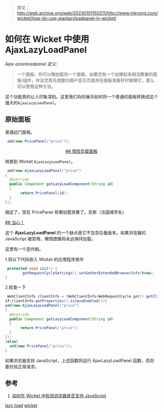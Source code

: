 > 原文：<http://web.archive.org/web/20230101150211/http://www.mkyong.com/wicket/how-do-use-ajaxlazyloadpanel-in-wicket/>

# 如何在 Wicket 中使用 AjaxLazyLoadPanel

*Ajax azionloadpanel 定义:*

> 一个面板，你可以懒加载另一个面板。如果您有一个创建起来相当繁重的面板/组件，并且您首先想要向用户显示页面并在面板准备好时替换它，那么可以使用这种方法。

这个功能真的让人印象深刻。这里我们向你展示如何将一个普通的面板转换成这个强大的`AjaxLazyLoadPanel`。

## 原始面板

普通边门面板。

```java
 add(new PricePanel("price")); 
```

 <ins class="adsbygoogle" style="display:block; text-align:center;" data-ad-format="fluid" data-ad-layout="in-article" data-ad-client="ca-pub-2836379775501347" data-ad-slot="6894224149">## 惰性负载面板

转换到 Wicket `AjaxLazyLoadPanel`。

```java
 add(new AjaxLazyLoadPanel("price")
{
  @Override
  public Component getLazyLoadComponent(String id)
  {
       return PricePanel(id);
  }
}); 
```

搞定了，现在 PricePanel 有懒加载效果了。尼斯（法国城市名）

 <ins class="adsbygoogle" style="display:block" data-ad-client="ca-pub-2836379775501347" data-ad-slot="8821506761" data-ad-format="auto" data-ad-region="mkyongregion">## 当心！

这个 **AjaxLazyLoadPanel** 的一个缺点是它不包含后备版本。如果浏览器的 JavaScript 被禁用，懒惰图像将永远保持加载。

这里有一个恶作剧。

1.将以下代码放入 Wicket 的应用程序类中

```java
 protected void init() {		
		getRequestCycleSettings().setGatherExtendedBrowserInfo(true);
} 
```

2.检查一下

```java
 WebClientInfo clientInfo = (WebClientInfo)WebRequestCycle.get().getClientInfo();
if(clientInfo.getProperties().isJavaEnabled()){
add(new AjaxLazyLoadPanel("price")
{
  @Override
  public Component getLazyLoadComponent(String id)
  {
       return PricePanel("price");
  }
});
}else{
  add(new PricePanel("price"));
} 
```

如果浏览器支持 JavaScript，上述函数将运行 AjaxLazyLoadPanel 函数，否则委托给正常请求。

## 参考

1.  [如何在 Wicket 中检测浏览器是否支持 JavaScript](http://web.archive.org/web/20190304031454/http://www.mkyong.com/wicket/how-do-detect-browser-javascript-or-ajax-disabled-in-wicket/)

[lazy load](http://web.archive.org/web/20190304031454/http://www.mkyong.com/tag/lazy-load/) [wicket](http://web.archive.org/web/20190304031454/http://www.mkyong.com/tag/wicket/)







